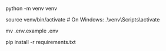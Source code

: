 python -m venv venv

source venv/bin/activate # On Windows: .\venv\Scripts\activate

mv .env.example .env

pip install -r requirements.txt
